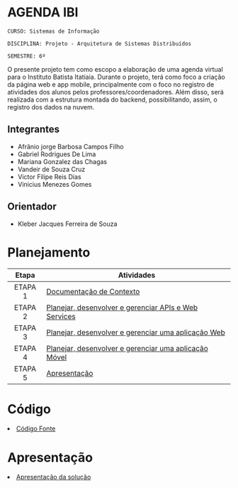 # AGENDA IBI

`CURSO: Sistemas de Informação`

`DISCIPLINA: Projeto - Arquitetura de Sistemas Distribuídos`

`SEMESTRE: 6º`

O presente projeto tem como escopo a elaboração de uma agenda virtual para o Instituto Batista Itatiaia. Durante o projeto, terá como foco a criação da página web e app mobile, principalmente com o foco no registro de atividades dos alunos pelos professores/coordenadores. Além disso, será realizada com a estrutura montada do backend, possibilitando, assim, o registro dos dados na nuvem.
 
## Integrantes

* Afrânio jorge Barbosa Campos Filho
* Gabriel Rodrigues De Lima
* Mariana Gonzalez das Chagas
* Vandeir de Souza Cruz
* Victor Filipe Reis Dias
* Vinicius Menezes Gomes


## Orientador

* Kleber Jacques Ferreira de Souza

# Planejamento

| Etapa         | Atividades |
|  :----:   | ----------- |
| ETAPA 1         |[Documentação de Contexto](docs/contexto.md) <br> |
| ETAPA 2         |[Planejar, desenvolver e gerenciar APIs e Web Services](docs/backend-apis.md) <br> |
| ETAPA 3         |[Planejar, desenvolver e gerenciar uma aplicação Web](docs/frontend-web.md) |
| ETAPA 4        |[Planejar, desenvolver e gerenciar uma aplicação Móvel](docs/frontend-mobile.md) <br>  |
| ETAPA 5         | [Apresentação](presentation/README.md) |

# Código

<li><a href="src/README.md"> Código Fonte</a></li>

# Apresentação

<li><a href="presentation/README.md"> Apresentação da solução</a></li>

